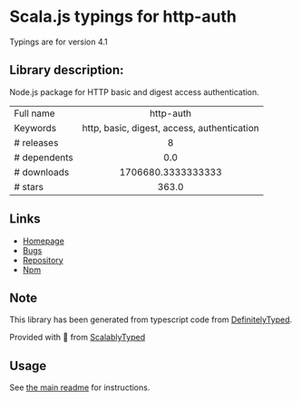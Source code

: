 
# Scala.js typings for http-auth

Typings are for version 4.1

## Library description:
Node.js package for HTTP basic and digest access authentication.

|                    |                 |
| ------------------ | :-------------: |
| Full name          | http-auth |
| Keywords           | http, basic, digest, access, authentication |
| # releases         | 8 |
| # dependents       | 0.0 |
| # downloads        | 1706680.3333333333 |
| # stars            | 363.0 |

## Links
- [Homepage](https://github.com/gevorg/http-auth)
- [Bugs](http://github.com/gevorg/http-auth/issues)
- [Repository](https://github.com/gevorg/http-auth)
- [Npm](https://www.npmjs.com/package/http-auth)
    


## Note
This library has been generated from typescript code from [DefinitelyTyped](https://definitelytyped.org).

Provided with :purple_heart: from [ScalablyTyped](https://github.com/oyvindberg/ScalablyTyped)

## Usage
See [the main readme](../../readme.md) for instructions.


